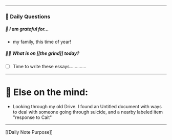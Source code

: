 
---
###  📅 Daily Questions 

##### 💌 I am grateful for...
- my family, this time of year! 
##### 🤾‍♀️ What is on [[the grind]] today?
 - [ ] Time to write these essays.............  



---
# 📝 Else on the mind:
- Looking through my old Drive. I found an Untitled document with ways to deal with someone going through suicide, and a nearby labeled item "response to Cait"
---

[[Daily Note Purpose]]
